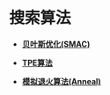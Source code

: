 # 搜索算法<a name="modelarts_23_0296"></a>

-   **[贝叶斯优化\(SMAC\)](贝叶斯优化(SMAC).md)**  

-   **[TPE算法](TPE算法.md)**  

-   **[模拟退火算法\(Anneal\)](模拟退火算法(Anneal).md)**  



